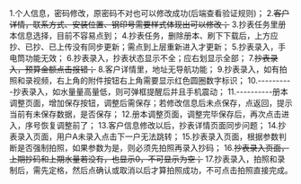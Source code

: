 1.个人信息，密码修改，原密码不对也可以修改成功(后端查看验证规则)；
2.~~客户详情，联系方式、安装位置、钢印号需要样式体现出可以修改；~~
3.抄表任务里册本信息选择，目前不容易点到；
4.抄表任务，删除册本、刷下下载后，上方应抄、已抄、已上传没有同步更新；需点到上层重新进入才更新；
5.抄表录入，手电筒功能无效；
6.抄表录入，抄表状态显示不全；应右划显示全部；
7.~~抄表录入，预算金额点击报错；~~
8.客户详情里，地址无导航功能；
9.抄表录入，如有拍照和录视频，右上角的附件按钮右上角需要显示红色圆圈数字标识；
10.----------抄表录入，如水量量高量低，则可弹框提醒后并且手机震动；
11.----------册本调整页面，增加保存按钮，调整后需保存；若修改信息后未点保存，点返回，提示当前有未保存数据，是否保存；
12.册本调整页面，调整完毕保存后，再次点击进入，序号恢复调整前了；
13.客户信息修改以后，抄表详情页面同步问题；
14.抄表录入页面，用户A未录入点击下一户无法跳转；
15.抄表录入页面，根据参数判断是否强制拍照，如果参数为是，则必须先拍照再录入抄码；
16.~~抄表录入页面，上期抄码和上期水量若没有，也显示0，不可显示为空；~~
17.抄表录入，拍照和录制后，需先定格，然后点确认或取消以后才算拍照成功，不可点击拍照直接完成。